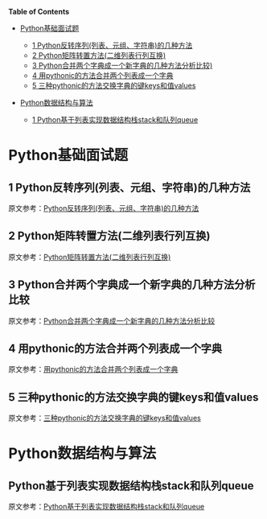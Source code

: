 <!-- markdown-toc start - Don't edit this section. Run M-x markdown-toc-generate-toc again -->
**Table of Contents**

- [Python基础面试题](#python基础面试题)
    - [1 Python反转序列(列表、元组、字符串)的几种方法](#1-python反转序列列表元组字符串的几种方法)
    - [2 Python矩阵转置方法(二维列表行列互换)](#2-python矩阵转置方法二维列表行列互换)
    - [3 Python合并两个字典成一个新字典的几种方法分析比较)](#3-python合并两个字典成一个新字典的几种方法分析比较)
    - [4 用pythonic的方法合并两个列表成一个字典](#4-用pythonic的方法合并两个列表成一个字典)
    - [5 三种pythonic的方法交换字典的键keys和值values](#5-三种pythonic的方法交换字典的键keys和值values)

- [Python数据结构与算法](#python数据结构与算法)
    - [1 Python基于列表实现数据结构栈stack和队列queue](#-python基于列表实现数据结构栈stack和队列queue)
<!-- markdown-toc end -->


# Python基础面试题 #

## 1 Python反转序列(列表、元组、字符串)的几种方法 ##
原文参考：[Python反转序列(列表、元组、字符串)的几种方法](http://www.revotu.com/reverse-sequence-list-tuple-str-in-python.html)
## 2 Python矩阵转置方法(二维列表行列互换) ##
原文参考：[Python矩阵转置方法(二维列表行列互换)](http://www.revotu.com/matrix-transpose-in-python.html)
## 3 Python合并两个字典成一个新字典的几种方法分析比较 ##
原文参考：[Python合并两个字典成一个新字典的几种方法分析比较](http://www.revotu.com/python-merge-two-dicts-into-one-dict.html)
## 4 用pythonic的方法合并两个列表成一个字典 ##
原文参考：[用pythonic的方法合并两个列表成一个字典](http://www.revotu.com/pythonic-method-merge-two-list-to-one-dict.html)
## 5 三种pythonic的方法交换字典的键keys和值values ##
原文参考：[三种pythonic的方法交换字典的键keys和值values](http://www.revotu.com/three-pythonic-ways-to-swap-dict-keys-and-values.html)

# Python数据结构与算法 #
## Python基于列表实现数据结构栈stack和队列queue ##
原文参考：[Python基于列表实现数据结构栈stack和队列queue](http://www.revotu.com/python-implement-data-stucture-stack-and-queue-base-on-list.html)